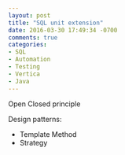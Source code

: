 ```yaml
---
layout: post
title: "SQL unit extension"
date: 2016-03-30 17:49:34 -0700
comments: true
categories: 
- SQL
- Automation
- Testing
- Vertica
- Java
---
```


Open Closed principle

Design patterns:

* Template Method
* Strategy